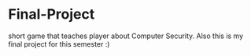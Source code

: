 # Final-Project
short game that teaches player about Computer Security. Also this is my final project for this semester :)
